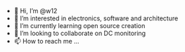 - 👋 Hi, I’m @w12
- 👀 I’m interested in electronics, software and architecture
- 🌱 I’m currently learning open source creation
- 💞️ I’m looking to collaborate on DC monitoring
- 📫 How to reach me ...

<!---
w12/w12 is a ✨ special ✨ repository because its `README.md` (this file) appears on your GitHub profile.
You can click the Preview link to take a look at your changes.
--->
